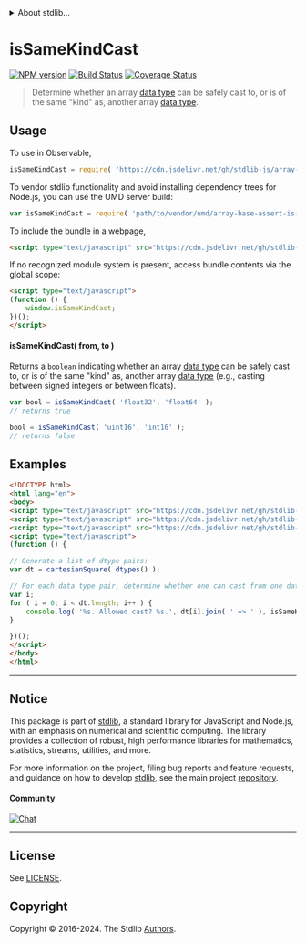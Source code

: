 <!--

@license Apache-2.0

Copyright (c) 2024 The Stdlib Authors.

Licensed under the Apache License, Version 2.0 (the "License");
you may not use this file except in compliance with the License.
You may obtain a copy of the License at

   http://www.apache.org/licenses/LICENSE-2.0

Unless required by applicable law or agreed to in writing, software
distributed under the License is distributed on an "AS IS" BASIS,
WITHOUT WARRANTIES OR CONDITIONS OF ANY KIND, either express or implied.
See the License for the specific language governing permissions and
limitations under the License.

-->


<details>
  <summary>
    About stdlib...
  </summary>
  <p>We believe in a future in which the web is a preferred environment for numerical computation. To help realize this future, we've built stdlib. stdlib is a standard library, with an emphasis on numerical and scientific computation, written in JavaScript (and C) for execution in browsers and in Node.js.</p>
  <p>The library is fully decomposable, being architected in such a way that you can swap out and mix and match APIs and functionality to cater to your exact preferences and use cases.</p>
  <p>When you use stdlib, you can be absolutely certain that you are using the most thorough, rigorous, well-written, studied, documented, tested, measured, and high-quality code out there.</p>
  <p>To join us in bringing numerical computing to the web, get started by checking us out on <a href="https://github.com/stdlib-js/stdlib">GitHub</a>, and please consider <a href="https://opencollective.com/stdlib">financially supporting stdlib</a>. We greatly appreciate your continued support!</p>
</details>

# isSameKindCast

[![NPM version][npm-image]][npm-url] [![Build Status][test-image]][test-url] [![Coverage Status][coverage-image]][coverage-url] <!-- [![dependencies][dependencies-image]][dependencies-url] -->

> Determine whether an array [data type][@stdlib/array/dtypes] can be safely cast to, or is of the same "kind" as, another array [data type][@stdlib/array/dtypes].

<!-- Section to include introductory text. Make sure to keep an empty line after the intro `section` element and another before the `/section` close. -->

<section class="intro">

</section>

<!-- /.intro -->

<!-- Package usage documentation. -->



<section class="usage">

## Usage

To use in Observable,

```javascript
isSameKindCast = require( 'https://cdn.jsdelivr.net/gh/stdlib-js/array-base-assert-is-same-kind-data-type-cast@v0.2.0-umd/browser.js' )
```

To vendor stdlib functionality and avoid installing dependency trees for Node.js, you can use the UMD server build:

```javascript
var isSameKindCast = require( 'path/to/vendor/umd/array-base-assert-is-same-kind-data-type-cast/index.js' )
```

To include the bundle in a webpage,

```html
<script type="text/javascript" src="https://cdn.jsdelivr.net/gh/stdlib-js/array-base-assert-is-same-kind-data-type-cast@v0.2.0-umd/browser.js"></script>
```

If no recognized module system is present, access bundle contents via the global scope:

```html
<script type="text/javascript">
(function () {
    window.isSameKindCast;
})();
</script>
```

#### isSameKindCast( from, to )

Returns a `boolean` indicating whether an array [data type][@stdlib/array/dtypes] can be safely cast to, or is of the same "kind" as, another array [data type][@stdlib/array/dtypes] (e.g., casting between signed integers or between floats).

```javascript
var bool = isSameKindCast( 'float32', 'float64' );
// returns true

bool = isSameKindCast( 'uint16', 'int16' );
// returns false
```

</section>

<!-- /.usage -->

<!-- Package usage notes. Make sure to keep an empty line after the `section` element and another before the `/section` close. -->

<section class="notes">

</section>

<!-- /.notes -->

<!-- Package usage examples. -->

<section class="examples">

## Examples

<!-- eslint no-undef: "error" -->

```html
<!DOCTYPE html>
<html lang="en">
<body>
<script type="text/javascript" src="https://cdn.jsdelivr.net/gh/stdlib-js/array-cartesian-square@umd/browser.js"></script>
<script type="text/javascript" src="https://cdn.jsdelivr.net/gh/stdlib-js/array-dtypes@umd/browser.js"></script>
<script type="text/javascript" src="https://cdn.jsdelivr.net/gh/stdlib-js/array-base-assert-is-same-kind-data-type-cast@v0.2.0-umd/browser.js"></script>
<script type="text/javascript">
(function () {

// Generate a list of dtype pairs:
var dt = cartesianSquare( dtypes() );

// For each data type pair, determine whether one can cast from one data type to another...
var i;
for ( i = 0; i < dt.length; i++ ) {
    console.log( '%s. Allowed cast? %s.', dt[i].join( ' => ' ), isSameKindCast.apply( null, dt[i] ) );
}

})();
</script>
</body>
</html>
```

</section>

<!-- /.examples -->

<!-- Section to include cited references. If references are included, add a horizontal rule *before* the section. Make sure to keep an empty line after the `section` element and another before the `/section` close. -->

<section class="references">

</section>

<!-- /.references -->

<!-- Section for related `stdlib` packages. Do not manually edit this section, as it is automatically populated. -->

<section class="related">

</section>

<!-- /.related -->

<!-- Section for all links. Make sure to keep an empty line after the `section` element and another before the `/section` close. -->


<section class="main-repo" >

* * *

## Notice

This package is part of [stdlib][stdlib], a standard library for JavaScript and Node.js, with an emphasis on numerical and scientific computing. The library provides a collection of robust, high performance libraries for mathematics, statistics, streams, utilities, and more.

For more information on the project, filing bug reports and feature requests, and guidance on how to develop [stdlib][stdlib], see the main project [repository][stdlib].

#### Community

[![Chat][chat-image]][chat-url]

---

## License

See [LICENSE][stdlib-license].


## Copyright

Copyright &copy; 2016-2024. The Stdlib [Authors][stdlib-authors].

</section>

<!-- /.stdlib -->

<!-- Section for all links. Make sure to keep an empty line after the `section` element and another before the `/section` close. -->

<section class="links">

[npm-image]: http://img.shields.io/npm/v/@stdlib/array-base-assert-is-same-kind-data-type-cast.svg
[npm-url]: https://npmjs.org/package/@stdlib/array-base-assert-is-same-kind-data-type-cast

[test-image]: https://github.com/stdlib-js/array-base-assert-is-same-kind-data-type-cast/actions/workflows/test.yml/badge.svg?branch=v0.2.0
[test-url]: https://github.com/stdlib-js/array-base-assert-is-same-kind-data-type-cast/actions/workflows/test.yml?query=branch:v0.2.0

[coverage-image]: https://img.shields.io/codecov/c/github/stdlib-js/array-base-assert-is-same-kind-data-type-cast/main.svg
[coverage-url]: https://codecov.io/github/stdlib-js/array-base-assert-is-same-kind-data-type-cast?branch=main

<!--

[dependencies-image]: https://img.shields.io/david/stdlib-js/array-base-assert-is-same-kind-data-type-cast.svg
[dependencies-url]: https://david-dm.org/stdlib-js/array-base-assert-is-same-kind-data-type-cast/main

-->

[chat-image]: https://img.shields.io/gitter/room/stdlib-js/stdlib.svg
[chat-url]: https://app.gitter.im/#/room/#stdlib-js_stdlib:gitter.im

[stdlib]: https://github.com/stdlib-js/stdlib

[stdlib-authors]: https://github.com/stdlib-js/stdlib/graphs/contributors

[umd]: https://github.com/umdjs/umd
[es-module]: https://developer.mozilla.org/en-US/docs/Web/JavaScript/Guide/Modules

[deno-url]: https://github.com/stdlib-js/array-base-assert-is-same-kind-data-type-cast/tree/deno
[deno-readme]: https://github.com/stdlib-js/array-base-assert-is-same-kind-data-type-cast/blob/deno/README.md
[umd-url]: https://github.com/stdlib-js/array-base-assert-is-same-kind-data-type-cast/tree/umd
[umd-readme]: https://github.com/stdlib-js/array-base-assert-is-same-kind-data-type-cast/blob/umd/README.md
[esm-url]: https://github.com/stdlib-js/array-base-assert-is-same-kind-data-type-cast/tree/esm
[esm-readme]: https://github.com/stdlib-js/array-base-assert-is-same-kind-data-type-cast/blob/esm/README.md
[branches-url]: https://github.com/stdlib-js/array-base-assert-is-same-kind-data-type-cast/blob/main/branches.md

[stdlib-license]: https://raw.githubusercontent.com/stdlib-js/array-base-assert-is-same-kind-data-type-cast/main/LICENSE

[@stdlib/array/dtypes]: https://github.com/stdlib-js/array-dtypes/tree/umd

</section>

<!-- /.links -->
